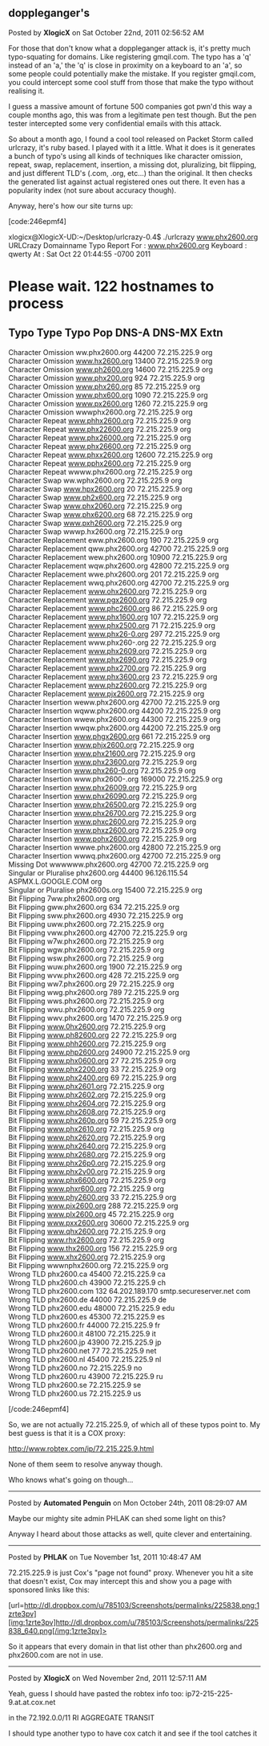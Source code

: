 ## doppleganger's
Posted by **XlogicX** on Sat October 22nd, 2011 02:56:52 AM

For those that don't know what a doppleganger attack is, it's pretty much typo-squating for domains. Like registering gmqil.com. The typo has a 'q' instead of an 'a,' the 'q' is close in proximity on a keyboard to an 'a', so some people could potentially make the mistake. If you register gmqil.com, you could intercept some cool stuff from those that make the typo without realising it.

I guess a massive amount of fortune 500 companies got pwn'd this way a couple months ago, this was from a legitimate pen test though. But the pen tester intercepted some very confidential emails with this attack.

So about a month ago, I found a cool tool released on Packet Storm called urlcrazy, it's ruby based. I played with it a little. What it does is it generates a bunch of typo's using all kinds of techniques like character omission, repeat, swap, replacement, insertion, a missing dot, pluralizing, bit flipping, and just different TLD's (.com, .org, etc...) than the original. It then checks the generated list against actual registered ones out there. It even has a popularity index (not sure about accuracy though).

Anyway, here's how our site turns up:

[code:246epmf4]

xlogicx@XlogicX-UD:~/Desktop/urlcrazy-0.4$ ./urlcrazy www.phx2600.org
URLCrazy Domainname Typo Report
For       : www.phx2600.org
Keyboard  : qwerty
At        : Sat Oct 22 01:44:55 -0700 2011

# Please wait. 122 hostnames to process
Typo Type              Typo                Pop     DNS-A           DNS-MX                 Extn  
------------------------------------------------------------------------------------------------
Character Omission     ww.phx2600.org      44200   72.215.225.9                           org   
Character Omission     www.hx2600.org      13400   72.215.225.9                           org   
Character Omission     www.ph2600.org      14600   72.215.225.9                           org   
Character Omission     www.phx200.org      924     72.215.225.9                           org   
Character Omission     www.phx260.org      85      72.215.225.9                           org   
Character Omission     www.phx600.org      1090    72.215.225.9                           org   
Character Omission     www.px2600.org      1260    72.215.225.9                           org   
Character Omission     wwwphx2600.org              72.215.225.9                           org   
Character Repeat       www.phhx2600.org            72.215.225.9                           org   
Character Repeat       www.phx22600.org            72.215.225.9                           org   
Character Repeat       www.phx26000.org            72.215.225.9                           org   
Character Repeat       www.phx26600.org            72.215.225.9                           org   
Character Repeat       www.phxx2600.org    12600   72.215.225.9                           org   
Character Repeat       www.pphx2600.org            72.215.225.9                           org   
Character Repeat       wwww.phx2600.org            72.215.225.9                           org   
Character Swap         ww.wphx2600.org             72.215.225.9                           org   
Character Swap         www.hpx2600.org     20      72.215.225.9                           org   
Character Swap         www.ph2x600.org             72.215.225.9                           org   
Character Swap         www.phx2060.org             72.215.225.9                           org   
Character Swap         www.phx6200.org     68      72.215.225.9                           org   
Character Swap         www.pxh2600.org             72.215.225.9                           org   
Character Swap         wwwp.hx2600.org             72.215.225.9                           org   
Character Replacement  eww.phx2600.org     190     72.215.225.9                           org   
Character Replacement  qww.phx2600.org     42700   72.215.225.9                           org   
Character Replacement  wew.phx2600.org     10900   72.215.225.9                           org   
Character Replacement  wqw.phx2600.org     42800   72.215.225.9                           org   
Character Replacement  wwe.phx2600.org     201     72.215.225.9                           org   
Character Replacement  wwq.phx2600.org     42700   72.215.225.9                           org   
Character Replacement  www.ohx2600.org             72.215.225.9                           org   
Character Replacement  www.pgx2600.org             72.215.225.9                           org   
Character Replacement  www.phc2600.org     86      72.215.225.9                           org   
Character Replacement  www.phx1600.org     107     72.215.225.9                           org   
Character Replacement  www.phx2500.org     71      72.215.225.9                           org   
Character Replacement  www.phx26-0.org     297     72.215.225.9                           org   
Character Replacement  www.phx260-.org     22      72.215.225.9                           org   
Character Replacement  www.phx2609.org             72.215.225.9                           org   
Character Replacement  www.phx2690.org             72.215.225.9                           org   
Character Replacement  www.phx2700.org             72.215.225.9                           org   
Character Replacement  www.phx3600.org     23      72.215.225.9                           org   
Character Replacement  www.phz2600.org             72.215.225.9                           org   
Character Replacement  www.pjx2600.org             72.215.225.9                           org   
Character Insertion    weww.phx2600.org    42700   72.215.225.9                           org   
Character Insertion    wqww.phx2600.org    44200   72.215.225.9                           org   
Character Insertion    wwew.phx2600.org    44300   72.215.225.9                           org   
Character Insertion    wwqw.phx2600.org    44200   72.215.225.9                           org   
Character Insertion    www.phgx2600.org    661     72.215.225.9                           org   
Character Insertion    www.phjx2600.org            72.215.225.9                           org   
Character Insertion    www.phx21600.org            72.215.225.9                           org   
Character Insertion    www.phx23600.org            72.215.225.9                           org   
Character Insertion    www.phx260-0.org            72.215.225.9                           org   
Character Insertion    www.phx2600-.org    169000  72.215.225.9                           org   
Character Insertion    www.phx26009.org            72.215.225.9                           org   
Character Insertion    www.phx26090.org            72.215.225.9                           org   
Character Insertion    www.phx26500.org            72.215.225.9                           org   
Character Insertion    www.phx26700.org            72.215.225.9                           org   
Character Insertion    www.phxc2600.org            72.215.225.9                           org   
Character Insertion    www.phxz2600.org            72.215.225.9                           org   
Character Insertion    www.pohx2600.org            72.215.225.9                           org   
Character Insertion    wwwe.phx2600.org    42800   72.215.225.9                           org   
Character Insertion    wwwq.phx2600.org    42700   72.215.225.9                           org   
Missing Dot            wwwwww.phx2600.org  42700   72.215.225.9                           org   
Singular or Pluralise  phx2600.org         44400   96.126.115.54   ASPMX.L.GOOGLE.COM     org   
Singular or Pluralise  phx2600s.org        15400   72.215.225.9                           org   
Bit Flipping           7ww.phx2600.org                                                    org   
Bit Flipping           gww.phx2600.org     634     72.215.225.9                           org   
Bit Flipping           sww.phx2600.org     4930    72.215.225.9                           org   
Bit Flipping           uww.phx2600.org             72.215.225.9                           org   
Bit Flipping           vww.phx2600.org     42700   72.215.225.9                           org   
Bit Flipping           w7w.phx2600.org             72.215.225.9                           org   
Bit Flipping           wgw.phx2600.org             72.215.225.9                           org   
Bit Flipping           wsw.phx2600.org             72.215.225.9                           org   
Bit Flipping           wuw.phx2600.org     1900    72.215.225.9                           org   
Bit Flipping           wvw.phx2600.org     428     72.215.225.9                           org   
Bit Flipping           ww7.phx2600.org     29      72.215.225.9                           org   
Bit Flipping           wwg.phx2600.org     789     72.215.225.9                           org   
Bit Flipping           wws.phx2600.org             72.215.225.9                           org   
Bit Flipping           wwu.phx2600.org             72.215.225.9                           org   
Bit Flipping           wwv.phx2600.org     1470    72.215.225.9                           org   
Bit Flipping           www.0hx2600.org             72.215.225.9                           org   
Bit Flipping           www.ph82600.org     22      72.215.225.9                           org   
Bit Flipping           www.phh2600.org             72.215.225.9                           org   
Bit Flipping           www.php2600.org     24900   72.215.225.9                           org   
Bit Flipping           www.phx0600.org     27      72.215.225.9                           org   
Bit Flipping           www.phx2200.org     33      72.215.225.9                           org   
Bit Flipping           www.phx2400.org     69      72.215.225.9                           org   
Bit Flipping           www.phx2601.org             72.215.225.9                           org   
Bit Flipping           www.phx2602.org             72.215.225.9                           org   
Bit Flipping           www.phx2604.org             72.215.225.9                           org   
Bit Flipping           www.phx2608.org             72.215.225.9                           org   
Bit Flipping           www.phx260p.org     59      72.215.225.9                           org   
Bit Flipping           www.phx2610.org             72.215.225.9                           org   
Bit Flipping           www.phx2620.org             72.215.225.9                           org   
Bit Flipping           www.phx2640.org             72.215.225.9                           org   
Bit Flipping           www.phx2680.org             72.215.225.9                           org   
Bit Flipping           www.phx26p0.org             72.215.225.9                           org   
Bit Flipping           www.phx2v00.org             72.215.225.9                           org   
Bit Flipping           www.phx6600.org             72.215.225.9                           org   
Bit Flipping           www.phxr600.org             72.215.225.9                           org   
Bit Flipping           www.phy2600.org     33      72.215.225.9                           org   
Bit Flipping           www.pix2600.org     288     72.215.225.9                           org   
Bit Flipping           www.plx2600.org     45      72.215.225.9                           org   
Bit Flipping           www.pxx2600.org     30600   72.215.225.9                           org   
Bit Flipping           www.qhx2600.org             72.215.225.9                           org   
Bit Flipping           www.rhx2600.org             72.215.225.9                           org   
Bit Flipping           www.thx2600.org     156     72.215.225.9                           org   
Bit Flipping           www.xhx2600.org             72.215.225.9                           org   
Bit Flipping           wwwnphx2600.org             72.215.225.9                           org   
Wrong TLD              phx2600.ca          45400   72.215.225.9                           ca    
Wrong TLD              phx2600.ch          43900   72.215.225.9                           ch    
Wrong TLD              phx2600.com         132     64.202.189.170  smtp.secureserver.net  com   
Wrong TLD              phx2600.de          44000   72.215.225.9                           de    
Wrong TLD              phx2600.edu         48000   72.215.225.9                           edu   
Wrong TLD              phx2600.es          45300   72.215.225.9                           es    
Wrong TLD              phx2600.fr          44000   72.215.225.9                           fr    
Wrong TLD              phx2600.it          48100   72.215.225.9                           it    
Wrong TLD              phx2600.jp          43900   72.215.225.9                           jp    
Wrong TLD              phx2600.net         77      72.215.225.9                           net   
Wrong TLD              phx2600.nl          45400   72.215.225.9                           nl    
Wrong TLD              phx2600.no                  72.215.225.9                           no    
Wrong TLD              phx2600.ru          43900   72.215.225.9                           ru    
Wrong TLD              phx2600.se                  72.215.225.9                           se    
Wrong TLD              phx2600.us                  72.215.225.9                           us    

[/code:246epmf4]

So, we are not actually 72.215.225.9, of which all of these typos point to. My best guess is that it is a COX proxy:
<!-- m --><a class="postlink" href="http://www.robtex.com/ip/72.215.225.9.html">http://www.robtex.com/ip/72.215.225.9.html</a><!-- m -->
None of them seem to resolve anyway though.

Who knows what's going on though...

--------------------------------------------------------------------------------

Posted by **Automated Penguin** on Mon October 24th, 2011 08:29:07 AM

Maybe our mighty site admin PHLAK can shed some light on this?

Anyway I heard about those attacks as well, quite clever and entertaining.

--------------------------------------------------------------------------------

Posted by **PHLAK** on Tue November 1st, 2011 10:48:47 AM

72.215.225.9 is just Cox's "page not found" proxy.  Whenever you hit a site that doesn't exist, Cox may intercept this and show you a page with sponsored links like this:

[url=http://dl.dropbox.com/u/785103/Screenshots/permalinks/225838.png:1zrte3pv][img:1zrte3pv]http://dl.dropbox.com/u/785103/Screenshots/permalinks/225838_640.png[/img:1zrte3pv]>

So it appears that every domain in that list other than phx2600.org and phx2600.com are not in use.

--------------------------------------------------------------------------------

Posted by **XlogicX** on Wed November 2nd, 2011 12:57:11 AM

Yeah, guess I should have pasted the robtex info too:
ip72-215-225-9.at.at.cox.net

in the  72.192.0.0/11 RI AGGREGATE TRANSIT

I should type another typo to have cox catch it and see if the tool catches it
